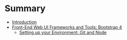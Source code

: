 # Summary

* [Introduction](README.md)
* [Front-End Web UI Frameworks and Tools: Bootstrap 4](front-end-web-ui-frameworks-and-tools-bootstrap-4.md)
  * [Setting up your Environment: Git and Node](front-end-web-ui-frameworks-and-tools-bootstrap-4/setting-up-your-environment-git-and-node.md)

